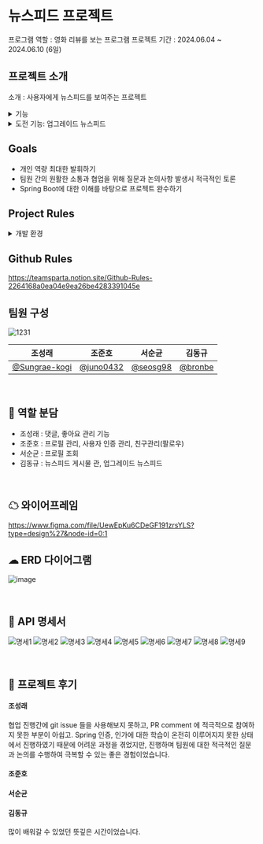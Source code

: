 # 뉴스피드 프로젝트
프로그램 역할 : 영화 리뷰를 보는 프로그램
프로젝트 기간 : 2024.06.04 ~ 2024.06.10 (6일)
<br>

## 프로젝트 소개
소개 : 사용자에게 뉴스피드를 보여주는 프로젝트
<details>
<summary>기능</summary>
  <ul>
  <details>
    <summary>프로필 관리</summary>
      <ul>
        <li>프로필 조회 기능</li>
        <li>프로필 수정 기능</li>
      </ul>
  </details>
  <details>
    <summary>뉴스피드 게시물 관리</summary>
      <ul>
        <li>게시물 작성, 조회, 수정, 삭제 기능</li>
        <li>뉴스피드 조회 기능</li>
      </ul>
  </details>
  <details>
    <summary>사용자 인증</summary>
      <ul>
        <li>회원 가입 기능</li>
        <li>회원 탈퇴 기능</li>
  </details>
  <details>
    <summary>친구 관리</summary>
      <ul>
        <li>친구 추가/삭제 기능</li>
        <li>친구 상태라면, 친구의 게시물을 최신으로 조회</li>
      </ul>
  </details>
  </ul>
</details>
<details>
  <summary>도전 기능: 업그레이드 뉴스피드</summary>
  <ul>
    <details>
      <summary>업그레이드 뉴스피드</summary>
      <ul>
        <li>페이지네이션</li>
        <li>정렬 기능</li>
        <li>기간별 검색 기능</li>
      </ul>
    </details>
    <details>
      <summary>댓글</summary>
        <ul>
          <li>댓글 작성, 조회, 수정, 삭제</li>
          <li>댓글 수정,삭는 댓글의 작성자 혹은 게시글의 작성자만 가능</li>
        </ul>
    </details>
    <details>
      <summary>좋아요</summary>
        <ul>
          <li>게시물 및 댓글 좋아요/ 좋아요 취소 기능</li>
        </ul>
    </details>
  </ul>
</details>

## Goals
* 개인 역량 최대한 발휘하기
* 팀원 간의 원활한 소통과 협업을 위해 질문과 논의사항 발생시 적극적인 토론
* Spring Boot에 대한 이해를 바탕으로 프로젝트 완수하기


## Project Rules
<details>
  <summary>개발 환경</summary>
  <ul>
    <li>Java (JDK version 17)</li>
    <li>Spring</li>
    <li>Intellij</li>
  </ul>
</details>

## Github Rules
https://teamsparta.notion.site/Github-Rules-2264168a0ea04e9ea26be4283391045e


## 팀원 구성
![1231](https://github.com/user-attachments/assets/329d49cf-cf2f-4f39-908d-9e5bff26982a)

| 조성래 | 조준호 | 서순균 | 김동규 |
|:---:|:---:|:---:|:---:|
| [@Sungrae-kogi](https://github.com/Sungrae-kogi) | [@juno0432](https://github.com/juno0432) | [@seosg98](https://github.com/seosg98) | [@bronbe](https://github.com/bronbe) |

<br>


## 🤝 역할 분담
* 조성래 : 댓글, 좋아요 관리 기능
* 조준호 : 프로필 관리, 사용자 인증 관리, 친구관리(팔로우)
* 서순균 : 프로필 조회
* 김동규 : 뉴스피드 게시물 관, 업그레이드 뉴스피드
<br>

## ☁ 와이어프레임
https://www.figma.com/file/UewEpKu6CDeGF191zrsYLS?type=design%27&node-id=0:1

## ☁ ERD 다이어그램
![image](https://github.com/user-attachments/assets/711fc3c8-f7d9-4139-8862-5c804f0aa7f6)

<br>

## 📑 API 명세서
![명세1](https://github.com/user-attachments/assets/f2bcc8b4-b5de-4557-a3da-ba1b33b9f6d4)
![명세2](https://github.com/user-attachments/assets/7f4d2023-e759-46e0-a1d6-c81eabc66f78)
![명세3](https://github.com/user-attachments/assets/c506d124-c263-4259-8ab1-b08cbc0bdaa3)
![명세4](https://github.com/user-attachments/assets/39416d41-41cb-4224-b635-35595ad944a1)
![명세5](https://github.com/user-attachments/assets/2724a85b-cc97-4c09-b78e-4b2692fa3de4)
![명세6](https://github.com/user-attachments/assets/37d73c38-b1df-478c-99fd-f75370c7e397)
![명세7](https://github.com/user-attachments/assets/65c1d0ff-0836-4f84-a516-996822247428)
![명세8](https://github.com/user-attachments/assets/0925dc7e-6ef4-4eee-a176-b522f83f04eb)
![명세9](https://github.com/user-attachments/assets/f55e56b0-3e42-4347-bfae-b86d5e3c7665)

<br>

## 📑 프로젝트 후기

#### 조성래
협업 진행간에 git issue 들을 사용해보지 못하고, PR comment 에 적극적으로 참여하지 못한 부분이 아쉽고.
Spring 인증, 인가에 대한 학습이 온전히 이루어지지 못한 상태에서 진행하였기 때문에 어려운 과정을 겪었지만, 진행하며 
팀원에 대한 적극적인 질문과 논의를 수행하여 극복할 수 있는 좋은 경험이었습니다.

#### 조준호

#### 서순균

#### 김동규
많이 배워갈 수 있었던 뜻깊은 시간이었습니다.
